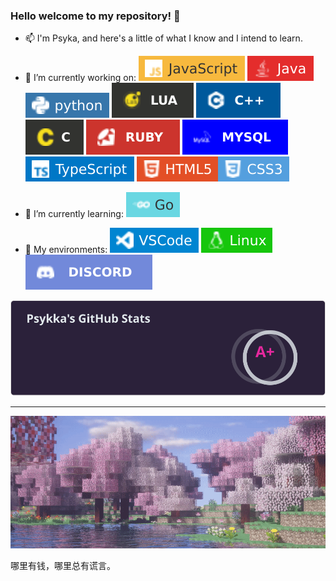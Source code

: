 ### Hello welcome to my repository! 👋


- 📫 I'm Psyka, and here's a little of what I know and I intend to learn.

- 🔭 I’m currently working on: ![js](https://github.com/Psykkka/Psykkka/blob/main/javascript.svg) ![j](https://github.com/Psykkka/Psykkka/blob/main/java.svg) ![py](https://github.com/Psykkka/Psykkka/blob/main/python.svg) ![l](https://github.com/Psykkka/Psykkka/blob/main/lua.svg) ![cp](https://github.com/Psykkka/Psykkka/blob/main/c%2B%2B.svg) ![c](https://github.com/Psykkka/Psykkka/blob/main/c.svg) ![ru](https://github.com/Psykkka/Psykkka/blob/main/ruby.svg) ![my](https://github.com/Psykkka/Psykkka/blob/main/mysql.svg) ![ty](https://github.com/Psykkka/Psykkka/blob/main/typescript.svg) ![ht](https://github.com/Psykkka/Psykkka/blob/main/html.svg)![css](https://github.com/Psykkka/Psykkka/blob/main/css.svg)
- 🌱 I’m currently learning: ![go](https://github.com/Psykkka/Psykkka/blob/main/golang.svg)
- 👯 My environments: ![vs](https://github.com/Psykkka/Psykkka/blob/main/vscode.svg) ![li](https://github.com/Psykkka/Psykkka/blob/main/linux.svg) ![dc](https://github.com/Psykkka/Psykkka/blob/main/discord.svg)

![Status](https://github.com/Psykkka/Psykkka/blob/main/status.svg)

_____

![Mine](https://github.com/Psykkka/Psykkka/blob/main/mine.gif)

哪里有钱，哪里总有谎言。
